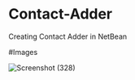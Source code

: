 # Contact-Adder
Creating Contact Adder in NetBean

#Images

![Screenshot (328)](https://user-images.githubusercontent.com/105631912/201518163-a858d135-b8f3-429d-b835-1952e2e4a74d.png)
